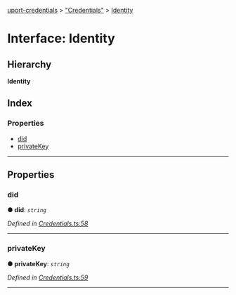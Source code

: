 [uport-credentials](../README.md) > ["Credentials"](../modules/_credentials_.md) > [Identity](../interfaces/_credentials_.identity.md)

# Interface: Identity

## Hierarchy

**Identity**

## Index

### Properties

* [did](_credentials_.identity.md#did)
* [privateKey](_credentials_.identity.md#privatekey)

---

## Properties

<a id="did"></a>

###  did

**● did**: *`string`*

*Defined in [Credentials.ts:58](https://github.com/uport-project/uport-credentials/blob/25b41e5/src/Credentials.ts#L58)*

___
<a id="privatekey"></a>

###  privateKey

**● privateKey**: *`string`*

*Defined in [Credentials.ts:59](https://github.com/uport-project/uport-credentials/blob/25b41e5/src/Credentials.ts#L59)*

___


